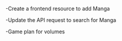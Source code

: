 -Create a frontend resource to add Manga

-Update the API request to search for Manga

-Game plan for volumes


